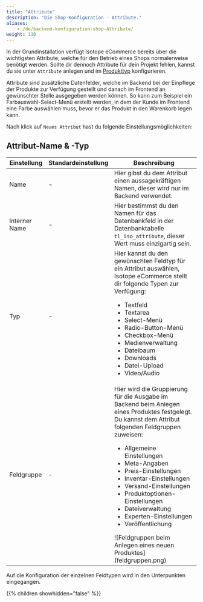 ```yaml
---
title: "Attribute"
description: "Die Shop-Konfiguration - Attribute."
aliases:
    - /de/backend-konfiguration-shop-Attribute/
weight: 110    
---
```



In der Grundinstallation verfügt Isotope eCommerce bereits über die wichtigsten Attribute, welche für den Betrieb eines Shops normalerweise benötigt werden. Sollte dir dennoch Attribute für dein Projekt fehlen, kannst du sie unter `Attribute` anlegen und im 
[Produkttyp](/de/backend-konfiguration-shop-Produkttypen/) konfigurieren.

Attribute sind zusätzliche Datenfelder, welche im Backend bei der Einpflege der Produkte zur Verfügung gestellt und danach im Frontend an gewünschter Stelle ausgegeben werden können. So kann zum Beispiel ein Farbauswahl-Select-Menü erstellt werden, in dem der Kunde im Frontend eine Farbe auswählen muss, bevor er das Produkt in den Warenkorb legen kann.

Nach klick auf `Neues Attribut` hast du folgende Einstellungsmöglichkeiten:

## Attribut-Name & -Typ

<table>
    <thead>
        <tr>
            <th>Einstellung</th>
            <th>Standardeinstellung</th>
            <th>Beschreibung</th>
        </tr>
    </thead>
    <tbody>
        <tr>
            <td>Name</td>
            <td>-</td>
            <td>Hier gibst du dem Attribut einen aussagekräftigen Namen, dieser wird nur im Backend verwendet.</td>
        </tr>
        <tr>
            <td>Interner Name</td>
            <td>-</td>
            <td>Hier bestimmst du den Namen für das Datenbankfeld in der Datenbanktabelle <code>tl_iso_attribute</code>, dieser Wert muss einzigartig sein.
</td>
        </tr>
        <tr>
            <td>Typ</td>
            <td>-</td>
            <td>Hier kannst du den gewünschten Feldtyp für ein Attribut auswählen, Isotope eCommerce stellt dir folgende Typen zur Verfügung:
            <ul>
            <li>Textfeld</li>
            <li>Textarea</li>
            <li>Select-Menü</li>
            <li>Radio-Button-Menü</li>
            <li>Checkbox-Menü</li>
            <li>Medienverwaltung</li>
            <li>Dateibaum</li>
            <li>Downloads</li>
            <li>Datei-Upload</li>
            <li>Video/Audio</li>
            </ul>
</td>
        </tr>
        <tr>
            <td>Feldgruppe</td>
            <td>-</td>
            <td>Hier wird die Gruppierung für die Ausgabe im Backend beim Anlegen eines Produktes festgelegt. Du kannst dem Attribut folgenden Feldgruppen zuweisen:
            <ul>
            <li>Allgemeine Einstellungen</li>
            <li>Meta-Angaben</li>
            <li>Preis-Einstellungen</li>
            <li>Inventar-Einstellungen</li>
            <li>Versand-Einstellungen</li>
            <li>Produktoptionen-Einstellungen</li>
            <li>Dateiverwaltung</li>
            <li>Experten-Einstellungen</li>
            <li>Veröffentlichung</li>
            </ul>
            ![Feldgruppen beim Anlegen eines neuen Produktes](feldgruppen.png)
            </td>
        </tr>
    </tbody>
</table>

Auf die Konfiguration der einzelnen Feldtypen wird in den Unterpunkten eingegangen.

{{% children showhidden="false" %}}
